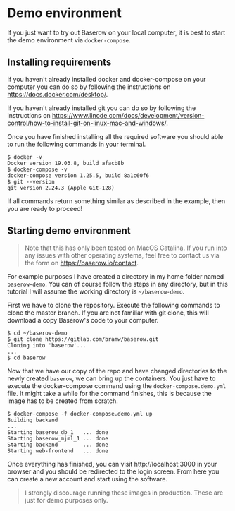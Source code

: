 # Demo environment

If you just want to try out Baserow on your local computer, it is best to start the 
demo environment via `docker-compose`.

## Installing requirements

If you haven't already installed docker and docker-compose on your computer you can do
so by following the instructions on https://docs.docker.com/desktop/.

If you haven't already installed git you can do so by following the instructions on 
https://www.linode.com/docs/development/version-control/how-to-install-git-on-linux-mac-and-windows/.

Once you have finished installing all the required software you should able to run the
following commands in your terminal.

```
$ docker -v
Docker version 19.03.8, build afacb8b
$ docker-compose -v
docker-compose version 1.25.5, build 8a1c60f6
$ git --version
git version 2.24.3 (Apple Git-128)
```

If all commands return something similar as described in the example, then you are 
ready to proceed!

## Starting demo environment

> Note that this has only been tested on MacOS Catalina. If you run into any issues 
> with other operating systems, feel free to contact us via the form on
> https://baserow.io/contact.

For example purposes I have created a directory in my home folder named `baserow-demo`.
You can of course follow the steps in any directory, but in this tutorial I will assume
the working directory is `~/baserow-demo`.

First we have to clone the repository. Execute the following commands to clone the 
master branch. If you are not familiar with git clone, this will download a copy 
Baserow's code to your computer.

```
$ cd ~/baserow-demo
$ git clone https://gitlab.com/bramw/baserow.git
Cloning into 'baserow'...
...
$ cd baserow
```

Now that we have our copy of the repo and have changed directories to the newly 
created `baserow`, we can bring up the containers. You just have to execute the 
docker-compose command using the `docker-compose.demo.yml` file. It might take a 
while for the command finishes, this is because the image has to be created from 
scratch.

```
$ docker-compose -f docker-compose.demo.yml up
Building backend
...
Starting baserow_db_1   ... done
Starting baserow_mjml_1 ... done
Starting backend        ... done
Starting web-frontend   ... done
```

Once everything has finished, you can visit http://localhost:3000 in your browser
and you should be redirected to the login screen. From here you can create a new account
and start using the software.

> I strongly discourage running these images in production. These are just for demo
> purposes only.
